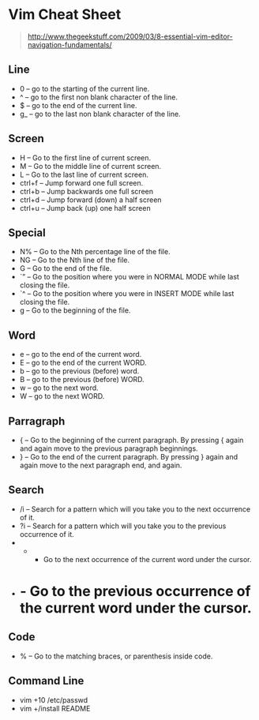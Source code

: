 # Vim Cheat Sheet

> http://www.thegeekstuff.com/2009/03/8-essential-vim-editor-navigation-fundamentals/

## Line 

* 0 – go to the starting of the current line.
* ^ – go to the first non blank character of the line.
* $ – go to the end of the current line.
* g_ – go to the last non blank character of the line.

## Screen

* H – Go to the first line of current screen.
* M – Go to the middle line of current screen.
* L – Go to the last line of current screen.
* ctrl+f – Jump forward one full screen.
* ctrl+b – Jump backwards one full screen
* ctrl+d – Jump forward (down) a half screen
* ctrl+u – Jump back (up) one half screen

## Special

* N% – Go to the Nth percentage line of the file.
* NG – Go to the Nth line of the file.
* G – Go to the end of the file.
* `” – Go to the position where you were in NORMAL MODE while last closing the file.
* `^ – Go to the position where you were in INSERT MODE while last closing the file.
* g – Go to the beginning of the file.

## Word

* e – go to the end of the current word.
* E – go to the end of the current WORD.
* b – go to the previous (before) word.
* B – go to the previous (before) WORD.
* w – go to the next word.
* W – go to the next WORD.

## Parragraph

* { – Go to the beginning of the current paragraph. By pressing { again and again move to the previous paragraph beginnings.
* } – Go to the end of the current paragraph. By pressing } again and again move to the next paragraph end, and again.

## Search

* /i – Search for a pattern which will you take you to the next occurrence of it.
* ?i – Search for a pattern which will you take you to the previous occurrence of it.
* * - Go to the next occurrence of the current word under the cursor.
* # - Go to the previous occurrence of the current word under the cursor.

## Code

* % – Go to the matching braces, or parenthesis inside code.

## Command Line

* vim +10 /etc/passwd
* vim +/install README

